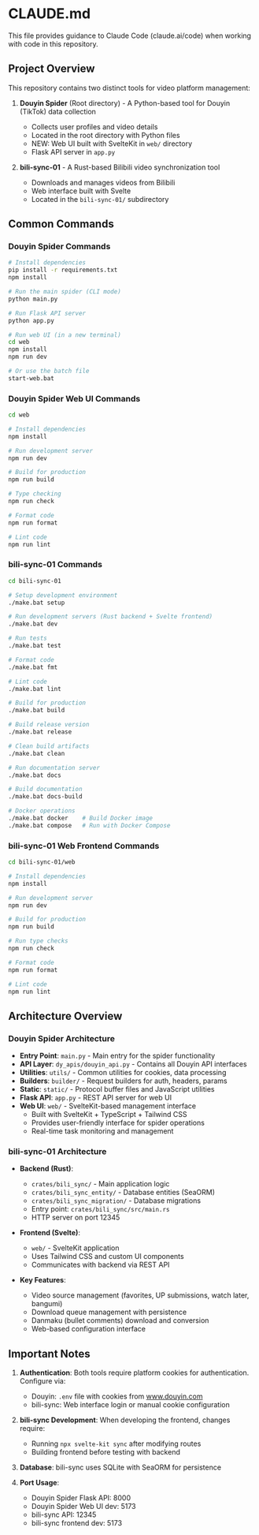 # CLAUDE.md

This file provides guidance to Claude Code (claude.ai/code) when working with code in this repository.

## Project Overview

This repository contains two distinct tools for video platform management:

1. **Douyin Spider** (Root directory) - A Python-based tool for Douyin (TikTok) data collection
   - Collects user profiles and video details
   - Located in the root directory with Python files
   - NEW: Web UI built with SvelteKit in `web/` directory
   - Flask API server in `app.py`

2. **bili-sync-01** - A Rust-based Bilibili video synchronization tool
   - Downloads and manages videos from Bilibili
   - Web interface built with Svelte
   - Located in the `bili-sync-01/` subdirectory

## Common Commands

### Douyin Spider Commands
```bash
# Install dependencies
pip install -r requirements.txt
npm install

# Run the main spider (CLI mode)
python main.py

# Run Flask API server
python app.py

# Run web UI (in a new terminal)
cd web
npm install
npm run dev

# Or use the batch file
start-web.bat
```

### Douyin Spider Web UI Commands
```bash
cd web

# Install dependencies
npm install

# Run development server
npm run dev

# Build for production
npm run build

# Type checking
npm run check

# Format code
npm run format

# Lint code
npm run lint
```

### bili-sync-01 Commands
```bash
cd bili-sync-01

# Setup development environment
./make.bat setup

# Run development servers (Rust backend + Svelte frontend)
./make.bat dev

# Run tests
./make.bat test

# Format code
./make.bat fmt

# Lint code
./make.bat lint

# Build for production
./make.bat build

# Build release version
./make.bat release

# Clean build artifacts
./make.bat clean

# Run documentation server
./make.bat docs

# Build documentation
./make.bat docs-build

# Docker operations
./make.bat docker    # Build Docker image
./make.bat compose   # Run with Docker Compose
```

### bili-sync-01 Web Frontend Commands
```bash
cd bili-sync-01/web

# Install dependencies
npm install

# Run development server
npm run dev

# Build for production
npm run build

# Run type checks
npm run check

# Format code
npm run format

# Lint code
npm run lint
```

## Architecture Overview

### Douyin Spider Architecture
- **Entry Point**: `main.py` - Main entry for the spider functionality
- **API Layer**: `dy_apis/douyin_api.py` - Contains all Douyin API interfaces
- **Utilities**: `utils/` - Common utilities for cookies, data processing
- **Builders**: `builder/` - Request builders for auth, headers, params
- **Static**: `static/` - Protocol buffer files and JavaScript utilities
- **Flask API**: `app.py` - REST API server for web UI
- **Web UI**: `web/` - SvelteKit-based management interface
  - Built with SvelteKit + TypeScript + Tailwind CSS
  - Provides user-friendly interface for spider operations
  - Real-time task monitoring and management

### bili-sync-01 Architecture
- **Backend (Rust)**:
  - `crates/bili_sync/` - Main application logic
  - `crates/bili_sync_entity/` - Database entities (SeaORM)
  - `crates/bili_sync_migration/` - Database migrations
  - Entry point: `crates/bili_sync/src/main.rs`
  - HTTP server on port 12345

- **Frontend (Svelte)**:
  - `web/` - SvelteKit application
  - Uses Tailwind CSS and custom UI components
  - Communicates with backend via REST API

- **Key Features**:
  - Video source management (favorites, UP submissions, watch later, bangumi)
  - Download queue management with persistence
  - Danmaku (bullet comments) download and conversion
  - Web-based configuration interface

## Important Notes

1. **Authentication**: Both tools require platform cookies for authentication. Configure via:
   - Douyin: `.env` file with cookies from www.douyin.com
   - bili-sync: Web interface login or manual cookie configuration

2. **bili-sync Development**: When developing the frontend, changes require:
   - Running `npx svelte-kit sync` after modifying routes
   - Building frontend before testing with backend

3. **Database**: bili-sync uses SQLite with SeaORM for persistence

4. **Port Usage**:
   - Douyin Spider Flask API: 8000
   - Douyin Spider Web UI dev: 5173
   - bili-sync API: 12345
   - bili-sync frontend dev: 5173